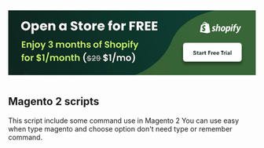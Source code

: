 [<img src="https://github.com/magepow/themeforest/blob/master/shopify/shopify_affiliate.jpg" >](https://shopify.pxf.io/VyL446)

## Magento 2 scripts
This script include some command use in Magento 2
You can use easy when type magento and choose option don't need type or remember command.
